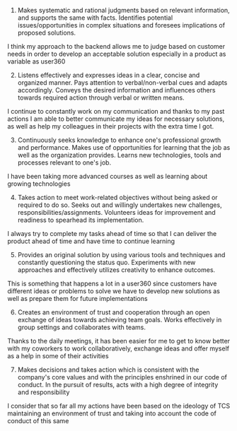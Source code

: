1. Makes systematic and rational judgments based on relevant information, and supports the same with facts. Identifies potential issues/opportunities in complex situations and foresees implications of proposed solutions.

I think my approach to the backend allows me to judge based on customer needs in order to develop an acceptable solution especially in a product as variable as user360

2. Listens effectively and expresses ideas in a clear, concise and organized manner. Pays attention to verbal/non-verbal cues and adapts accordingly. Conveys the desired information and influences others towards required action through verbal or written means.

I continue to constantly work on my communication and thanks to my past actions I am able to better communicate my ideas for necessary solutions, as well as help my colleagues in their projects with the extra time I got.

3. Continuously seeks knowledge to enhance one's professional growth and performance. Makes use of opportunities for learning that the job as well as the organization provides. Learns new technologies, tools and processes relevant to one's job.

I have been taking more advanced courses as well as learning about growing technologies

4. Takes action to meet work-related objectives without being asked or required to do so. Seeks out and willingly undertakes new challenges, responsibilities/assignments. Volunteers ideas for improvement and readiness to spearhead its implementation.

I always try to complete my tasks ahead of time so that I can deliver the product ahead of time and have time to continue learning

5. Provides an original solution by using various tools and techniques and constantly questioning the status quo. Experiments with new approaches and effectively utilizes creativity to enhance outcomes.

This is something that happens a lot in a user360 since customers have different ideas or problems to solve we have to develop new solutions as well as prepare them for future implementations

6. Creates an environment of trust and cooperation through an open exchange of ideas towards achieving team goals. Works effectively in group settings and collaborates with teams.

Thanks to the daily meetings, it has been easier for me to get to know better with my coworkers to work collaboratively, exchange ideas and offer myself as a help in some of their activities

7. Makes decisions and takes action which is consistent with the company's core values and with the principles enshrined in our code of conduct. In the pursuit of results, acts with a high degree of integrity and responsibility

I consider that so far all my actions have been based on the ideology of TCS maintaining an environment of trust and taking into account the code of conduct of this same
